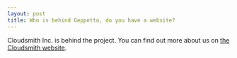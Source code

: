 ```yaml
---
layout: post
title: Who is behind Geppetto, do you have a website?
---
```

Cloudsmith Inc. is behind the project. You can find out more about us on [the Cloudsmith website](http://www.cloudsmith.com).

